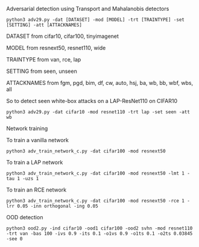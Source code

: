 Adversarial detection using Transport and Mahalanobis detectors

```
python3 adv29.py -dat [DATASET] -mod [MODEL] -trt [TRAINTYPE] -set [SETTING] -att [ATTACKNAMES] 
```
DATASET from cifar10, cifar100, tinyimagenet

MODEL from resnext50, resnet110, wide

TRAINTYPE from van, rce, lap

SETTING from seen, unseen

ATTACKNAMES from fgm, pgd, bim, df, cw, auto, hsj, ba, wb, bb, wbf, wbs, all


So to detect seen white-box attacks on a LAP-ResNet110 on CIFAR10

```
python3 adv29.py -dat cifar10 -mod resnet110 -trt lap -set seen -att wb
```

Network training

To train a vanilla network
```
python3 adv_train_network_c.py -dat cifar100 -mod resnext50
```

To train a LAP network
```
python3 adv_train_network_c.py -dat cifar100 -mod resnext50 -lmt 1 -tau 1 -uzs 1 
```

To train an RCE network
```
python3 adv_train_network_c.py -dat cifar100 -mod resnext50 -rce 1 -lrr 0.05 -inn orthogonal -ing 0.05
```

OOD detection
```
python3 ood2.py -ind cifar10 -ood1 cifar100 -ood2 svhn -mod resnet110 -trt van -bas 100 -ivs 0.9 -its 0.1 -o1vs 0.9 -o1ts 0.1 -o2ts 0.03845 -see 0
```
